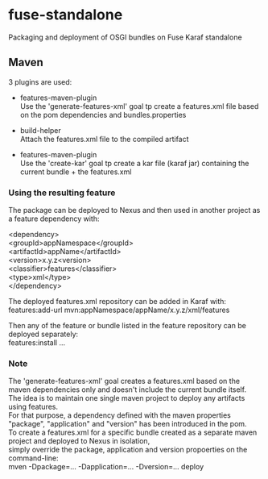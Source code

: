 # fuse-standalone
Packaging and deployment of OSGI bundles on Fuse Karaf standalone

## Maven
3 plugins are used:

- features-maven-plugin <br>
  Use the 'generate-features-xml' goal tp create a features.xml file based on the pom dependencies and bundles.properties

- build-helper <br>
  Attach the features.xml file to the compiled artifact

- features-maven-plugin <br>
  Use the 'create-kar' goal tp create a kar file (karaf jar) containing the current bundle + the features.xml


### Using the resulting feature
The package can be deployed to Nexus and then used in another project as a feature dependency with: <br>

&lt;dependency&gt;  <br>
    &lt;groupId&gt;appNamespace&lt;/groupId&gt;  <br>
    &lt;artifactId&gt;appName&lt;/artifactId&gt; <br>
    &lt;version&gt;x.y.z&lt;version&gt; <br>
    &lt;classifier&gt;features&lt;/classifier&gt; <br>
    &lt;type&gt;xml&lt;/type&gt; <br>
&lt;/dependency&gt; <br>

The deployed features.xml repository can be added in Karaf with: <br>
features:add-url mvn:appNamespace/appName/x.y.z/xml/features

Then any of the feature or bundle listed in the feature repository can be deployed separately: <br>
features:install ...
  
### Note
The 'generate-features-xml' goal creates a features.xml based on the maven dependencies only and doesn't include the current bundle itself. <br>
The idea is to maintain one single maven project to deploy any artifacts using features. <br>
For that purpose, a dependency defined with the maven properties "package", "application" and "version" has been introduced in the pom. <br>
To create a features.xml for a specific bundle created as a separate maven project and deployed to Nexus in isolation, <br>
simply override the package, application and version propoerties on the command-line: <br>
mven -Dpackage=... -Dapplication=... -Dversion=... deploy
